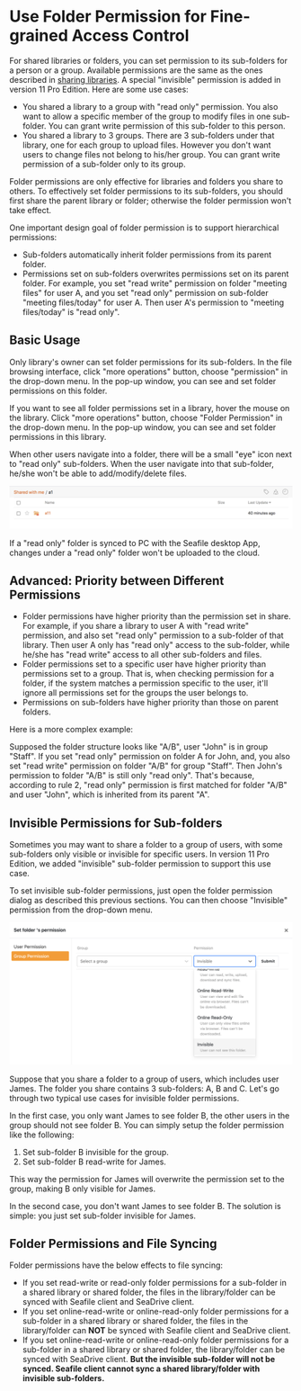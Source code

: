 # Use Folder Permission for Fine-grained Access Control

For shared libraries or folders, you can set permission to its sub-folders for a person or a group. Available permissions are the same as the ones described in [sharing libraries](./sharing_files_and_folders.md). A special "invisible" permission is added in version 11 Pro Edition. Here are some use cases:

* You shared a library to a group with "read only" permission. You also want to allow a specific member of the group to modify files in one sub-folder. You can grant write permission of this sub-folder to this person.
* You shared a library to 3 groups. There are 3 sub-folders under that library, one for each group to upload files. However you don't want users to change files not belong to his/her group. You can grant write permission of a sub-folder only to its group.

Folder permissions are only effective for libraries and folders you share to others. To effectively set folder permissions to its sub-folders, you should first share the parent library or folder; otherwise the folder permission won't take effect.

One important design goal of folder permission is to support hierarchical permissions:

* Sub-folders automatically inherit folder permissions from its parent folder.
* Permissions set on sub-folders overwrites permissions set on its parent folder. For example, you set "read write" permission on folder "meeting files" for user A, and you set "read only" permission on sub-folder "meeting files/today" for user A. Then user A's permission to "meeting files/today" is "read only".

## Basic Usage

Only library's owner can set folder permissions for its sub-folders. In the file browsing interface, click "more operations" button, choose "permission" in the drop-down menu. In the pop-up window, you can see and set folder permissions on this folder.

If you want to see all folder permissions set in a library, hover the mouse on the library. Click "more operations" button, choose "Folder Permission" in the drop-down menu. In the pop-up window, you can see and set folder permissions in this library.

When other users navigate into a folder, there will be a small "eye" icon next to "read only" sub-folders. When the user navigate into that sub-folder, he/she won't be able to add/modify/delete files.

![](./imgs/web_folder_perm_ro.png)

If a "read only" folder is synced to PC with the Seafile desktop App, changes under a "read only" folder won't be uploaded to the cloud.

## Advanced: Priority between Different Permissions

* Folder permissions have higher priority than the permission set in share. For example, if you share a library to user A with "read write" permission, and also set "read only" permission to a sub-folder of that library. Then user A only has "read only" access to the sub-folder, while he/she has "read write" access to all other sub-folders and files.
* Folder permissions set to a specific user have higher priority than permissions set to a group. That is, when checking permission for a folder, if the system matches a permission specific to the user, it'll ignore all permissions set for the groups the user belongs to.
* Permissions on sub-folders have higher priority than those on parent folders.

Here is a more complex example:

Supposed the folder structure looks like "A/B", user "John" is in group "Staff". If you set "read only" permission on folder A for John, and, you also set "read write" permission on folder "A/B" for group "Staff". Then John's permission to folder "A/B" is still only "read only". That's because, according to rule 2, "read only" permission is first matched for folder "A/B" and user "John", which is inherited from its parent "A".

## Invisible Permissions for Sub-folders

Sometimes you may want to share a folder to a group of users, with some sub-folders only visible or invisible for specific users. In version 11 Pro Edition, we added "invisible" sub-folder permission to support this use case.

To set invisible sub-folder permissions, just open the folder permission dialog as described this previous sections. You can then choose "Invisible" permission from the drop-down menu.

![](./imgs/folder_perm_invisible.png)

Suppose that you share a folder to a group of users, which includes user James. The folder you share contains 3 sub-folders: A, B and C. Let's go through two typical use cases for invisible folder permissions.

In the first case, you only want James to see folder B, the other users in the group should not see folder B. You can simply setup the folder permission like the following:

1. Set sub-folder B invisible for the group.
2. Set sub-folder B read-write for James.

This way the permission for James will overwrite the permission set to the group, making B only visible for James.

In the second case, you don't want James to see folder B. The solution is simple: you just set sub-folder invisible for James.

## Folder Permissions and File Syncing

Folder permissions have the below effects to file syncing:

* If you set read-write or read-only folder permissions for a sub-folder in a shared library or shared folder, the files in the library/folder can be synced with Seafile client and SeaDrive client.
* If you set online-read-write or online-read-only folder permissions for a sub-folder in a shared library or shared folder, the files in the library/folder can **NOT** be synced with Seafile client and SeaDrive client.
* If you set online-read-write or online-read-only folder permissions for a sub-folder in a shared library or shared folder, the library/folder can be synced with SeaDrive client. **But the invisible sub-folder will not be synced. Seafile client cannot sync a shared library/folder with invisible sub-folders.**
